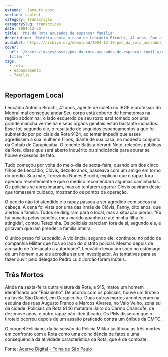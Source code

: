 ```yaml
---
extends: _layouts.post
section: content
category: Transcrição
categorySlug: transcricao
date: 1984-12-30
title: 'PMs da Rota acusados de espancar família'
description: 'Matéria conta o caso de Leocádio Birochi, 41 anos. Que alega ter sido espancado por PMs da rota após defender seu filho em uma abordagem abusiva dos policiais.'
audioUrl: https://archive.org/download/1984-12-30-pms_da_rota_acusados_de_espancar_familia/pms_da_rota_acusados_de_espancar_familia.mp3
cover:
  url: '/assets/images/posts/pms-da-rota-acusados-de-espancar-familia/capa.png'
  title: ''
tags:
  - rota
  - espancamento
  - familia
---
```


## Reportagem Local

Leocádio Antônio Birochi, 41 anos, agente de coleta no IBGE e professor do Mobral mal consegue andar.Seu corpo está
coberto de hematomas na região abdominal, o lado esquerdo de seu rosto está tomado por uma grande mancha vermelha e seus
órgãos genitais estão bastante inchados. Esse foi, segundo ele, o resultado de seguidos espancamentos a que foi
submetido por policiais da Rota 9124, ao tentar impedir que esses agredissem a sua mulher e filhos, diante de sua casa,
no modesto conjunto da Cohab de Carapicuíba. O tenente Batista Verardi Neto, relações públicas da Rota, disse que será
aberto inquérito ou sindicância para apurar se houve excessos de fato.

Tudo começou por volta do meio-dia de sexta-feira, quando um dos cinco filhos de Leocádio, Clóvis, dezoito anos,
passeava com um amigo em torno do prédio. Sua mãe, Terezinha Nunes Birochi, explicou que o rapaz fora operado
recentemente e que o médico recomendara algumas caminhadas. Os policiais se aproximaram, mas ao tentarem agarrar
Clóvis ouviram deste que tomassem cuidado, mostrando os pontos da operação.

O pedido não foi atendido e o rapaz passou a ser agredido com socos na cabeça. A cena foi vista por uma das irmãs de
Clóvis, Fanny, oito anos, que alertou a família. Todos se dirigiram para o local, mas a situação piorou. “Eu fui puxada
pelos cabelos, meu marido apanhou e até minha filha foi atingida”, contou Terezinha. Os policiais pareciam fora de si,
segundo ela, e gritavam que iam prender a família inteira.

O único preso foi Leocádio. A violência, segundo ele, continuou no pátio da companhia Militar que fica ao lado do
distrito policial. Mesmo depois de acusado de “desacato a autoridade”, Leocádio levou um soco no estômago de um homem
que ele acredita ser um investigador. As tentativas para se fazer ouvir pelo delegado Pedro Luiz Jordão foram inúteis.

## Três Mortos

Ainda na sexta-feira outra viatura da Rota, a 915, matou um homem identificado por “Baianinho”. De acordo com os
policiais, houve um tiroteio na favela São Daniel, em Carapicuíba. Duas outras mortes aconteceram na esquina das ruas
Augusto Franco e Marcos Alvares, no Valo Velho, zona sul da cidade. Policiais da Rota 9146 mataram Jairo do Carmo
Chancofe, de dezenove anos, e outro rapaz não identificado. Os PMs disseram que o tiroteio ocorreu depois de um assalto
praticado contra um ônibus da CMTC.

O coronel Feliciano, da 5a sessão da Polícia Militar justificou as três mortes em confronto com a Rota como uma
coincidência de fatos e uma consequência da atividade característica da Rota, que é de combate. 


Fonte: [Acervo Digital - Folha de São Paulo](http://acervo.folha.com.br/leitor.do?numero=9002&anchor=4866579&origem=busca&pd=a999f7292ecddede49e79304af6733a0)